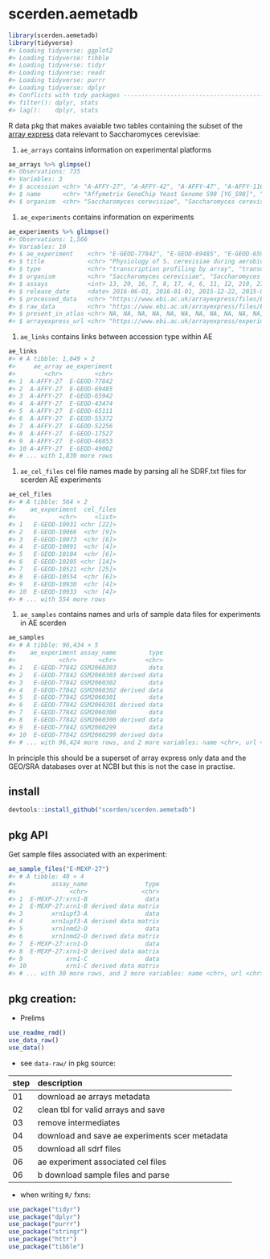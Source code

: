 
<!-- README.md is generated from README.Rmd. Please edit that file -->
scerden.aemetadb
================

``` r
library(scerden.aemetadb)
library(tidyverse)
#> Loading tidyverse: ggplot2
#> Loading tidyverse: tibble
#> Loading tidyverse: tidyr
#> Loading tidyverse: readr
#> Loading tidyverse: purrr
#> Loading tidyverse: dplyr
#> Conflicts with tidy packages ----------------------------------------------
#> filter(): dplyr, stats
#> lag():    dplyr, stats
```

R data pkg that makes avaiable two tables containing the subset of the [array express](http://www.ebi.ac.uk/arrayexpress/) data relevant to Saccharomyces cerevisiae:
1. `ae_arrays` contains information on experimental platforms

``` r
ae_arrays %>% glimpse()
#> Observations: 735
#> Variables: 3
#> $ accession <chr> "A-AFFY-27", "A-AFFY-42", "A-AFFY-47", "A-AFFY-116",...
#> $ name      <chr> "Affymetrix GeneChip Yeast Genome S98 [YG_S98]", "Af...
#> $ organism  <chr> "Saccharomyces cerevisiae", "Saccharomyces cerevisia...
```

1.  `ae_experiments` contains information on experiments

``` r
ae_experiments %>% glimpse()
#> Observations: 1,566
#> Variables: 10
#> $ ae_experiment    <chr> "E-GEOD-77842", "E-GEOD-69485", "E-GEOD-65942...
#> $ title            <chr> "Physiology of S. cerevisiae during aerobic c...
#> $ type             <chr> "transcription profiling by array", "transcri...
#> $ organism         <chr> "Saccharomyces cerevisiae", "Saccharomyces ce...
#> $ assays           <int> 13, 20, 16, 7, 8, 17, 4, 6, 11, 12, 210, 27, ...
#> $ release_date     <date> 2016-06-01, 2016-01-01, 2015-12-22, 2015-04-...
#> $ processed_data   <chr> "https://www.ebi.ac.uk/arrayexpress/files/E-G...
#> $ raw_data         <chr> "https://www.ebi.ac.uk/arrayexpress/files/E-G...
#> $ present_in_atlas <chr> NA, NA, NA, NA, NA, NA, NA, NA, NA, NA, NA, N...
#> $ arrayexpress_url <chr> "https://www.ebi.ac.uk/arrayexpress/experimen...
```

1.  `ae_links` contains links between accession type within AE

``` r
ae_links
#> # A tibble: 1,849 × 2
#>     ae_array ae_experiment
#>        <chr>         <chr>
#> 1  A-AFFY-27  E-GEOD-77842
#> 2  A-AFFY-27  E-GEOD-69485
#> 3  A-AFFY-27  E-GEOD-65942
#> 4  A-AFFY-27  E-GEOD-43474
#> 5  A-AFFY-27  E-GEOD-65111
#> 6  A-AFFY-27  E-GEOD-55372
#> 7  A-AFFY-27  E-GEOD-52256
#> 8  A-AFFY-27  E-GEOD-17527
#> 9  A-AFFY-27  E-GEOD-46853
#> 10 A-AFFY-27  E-GEOD-49002
#> # ... with 1,839 more rows
```

1.  `ae_cel_files` cel file names made by parsing all he SDRF.txt files for scerden AE experiments

``` r
ae_cel_files
#> # A tibble: 564 × 2
#>    ae_experiment  cel_files
#>            <chr>     <list>
#> 1   E-GEOD-10031 <chr [22]>
#> 2   E-GEOD-10066  <chr [9]>
#> 3   E-GEOD-10073  <chr [6]>
#> 4   E-GEOD-10091  <chr [4]>
#> 5   E-GEOD-10104  <chr [6]>
#> 6   E-GEOD-10205 <chr [14]>
#> 7   E-GEOD-10521 <chr [25]>
#> 8   E-GEOD-10554  <chr [6]>
#> 9   E-GEOD-10930  <chr [4]>
#> 10  E-GEOD-10933  <chr [4]>
#> # ... with 554 more rows
```

1.  `ae_samples` contains names and urls of sample data files for experiments in AE scerden

``` r
ae_samples
#> # A tibble: 96,434 × 5
#>    ae_experiment assay_name         type
#>            <chr>      <chr>        <chr>
#> 1   E-GEOD-77842 GSM2060303         data
#> 2   E-GEOD-77842 GSM2060303 derived data
#> 3   E-GEOD-77842 GSM2060302         data
#> 4   E-GEOD-77842 GSM2060302 derived data
#> 5   E-GEOD-77842 GSM2060301         data
#> 6   E-GEOD-77842 GSM2060301 derived data
#> 7   E-GEOD-77842 GSM2060300         data
#> 8   E-GEOD-77842 GSM2060300 derived data
#> 9   E-GEOD-77842 GSM2060299         data
#> 10  E-GEOD-77842 GSM2060299 derived data
#> # ... with 96,424 more rows, and 2 more variables: name <chr>, url <chr>
```

In principle this should be a superset of array express only data and the GEO/SRA databases over at NCBI but this is not the case in practise.

install
-------

``` r
devtools::install_github("scerden/scerden.aemetadb")
```

pkg API
-------

Get sample files associated with an experiment:

``` r
ae_sample_files("E-MEXP-27")
#> # A tibble: 40 × 4
#>          assay_name                type
#>               <chr>               <chr>
#> 1  E-MEXP-27:xrn1-B                data
#> 2  E-MEXP-27:xrn1-B derived data matrix
#> 3        xrn1upf3-A                data
#> 4        xrn1upf3-A derived data matrix
#> 5        xrn1nmd2-D                data
#> 6        xrn1nmd2-D derived data matrix
#> 7  E-MEXP-27:xrn1-D                data
#> 8  E-MEXP-27:xrn1-D derived data matrix
#> 9            xrn1-C                data
#> 10           xrn1-C derived data matrix
#> # ... with 30 more rows, and 2 more variables: name <chr>, url <chr>
```

pkg creation:
-------------

-   Prelims

``` r
use_readme_rmd()
use_data_raw()
use_data()
```

-   see `data-raw/` in pkg source:

| step | description                                    |
|:-----|:-----------------------------------------------|
| 01   | download ae arrays metadata                    |
| 02   | clean tbl for valid arrays and save            |
| 03   | remove intermediates                           |
| 04   | download and save ae experiments scer metadata |
| 05   | download all sdrf files                        |
| 06   | ae experiment associated cel files             |
| 06   | b download sample files and parse              |

-   when writing `R/` fxns:

``` r
use_package("tidyr")
use_package("dplyr")
use_package("purrr")
use_package("stringr")
use_package("httr")
use_package("tibble")
```
